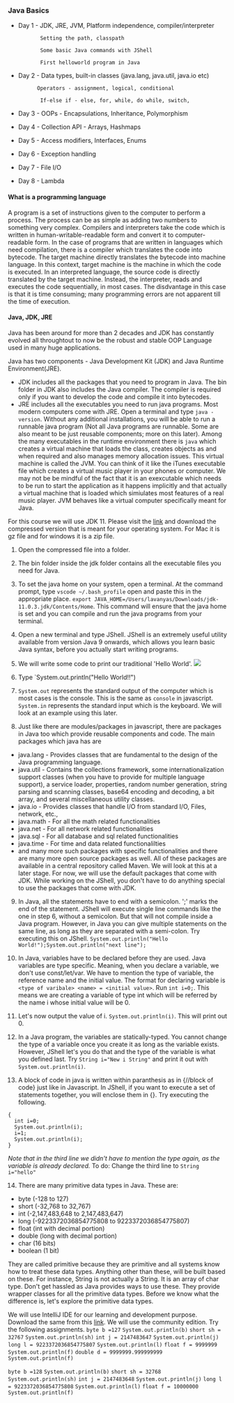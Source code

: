 ### Java Basics
* Day 1 - JDK, JRE, JVM, Platform independence, compiler/interpreter

             Setting the path, classpath

             Some basic Java commands with JShell

             First helloworld program in Java

* Day 2 - Data types, built-in classes (java.lang, java.util, java.io etc)

            Operators - assignment, logical, conditional

             If-else if - else, for, while, do while, switch, 

* Day 3 - OOPs - Encapsulations, Inheritance, Polymorphism

* Day 4 - Collection API - Arrays, Hashmaps

* Day 5 - Access modifiers, Interfaces, Enums

* Day 6 - Exception handling

* Day 7 - File I/O

* Day 8 - Lambda

#### What is a programming language
A program is a set of instructions given to the computer to perform a process. The process can be as simple as adding two numbers to something very complex. Compilers and interpreters take the code which is written in human-writable-readable form and convert it to computer-readable form. In the case of programs that are written in languages which need compilation, there is a compiler which translates the code into bytecode. The target machine directly translates the bytecode into machine language. In this context, target machine is the machine in which the code is executed. In an interpreted language, the source code is directly translated by the target machine. Instead, the interpreter, reads and executes the code sequentially, in most cases. The disdvantage in this case is that it is time consuming; many programming errors are not apparent till the time of execution. 

#### Java, JDK, JRE
Java has been around for more than 2 decades and JDK has constantly evolved all throughtout to now be the robust and stable OOP Language used in many huge applications. 

Java has two components - Java Development Kit (JDK) and Java Runtime Environment(JRE). 
* JDK includes all the packages that you need to program in Java. The bin folder in JDK also includes the Java compiler. The compiler is required only if you want to develop the code and compile it into bytecodes.
* JRE includes all the executables you need to run java programs. Most modern computers come with JRE. Open a terminal and type `java -version`. Without any additional installations, you will be able to run a runnable java program (Not all Java programs are runnable. Some are also meant to be just reusable components; more on this later). Among the many executables in the runtime environment there is `java` which creates a virtual machine that loads the class, creates objects as and when required and also manages memory allocation issues. This virtual machine is called the JVM. You can think of it like the iTunes executable file which creates a virtual music player in your phones or computer. We may not be be mindful of the fact that it is an exexcutable which needs to be run to start the application as it happens implicitly and that actually a virtual machine that is loaded which simiulates most features of a real music player. JVM behaves like a virtual computer specifically meant for Java. 

For this course we will use JDK 11. Please visit the <a href=" https://www.oracle.com/technetwork/java/javase/downloads/jdk11-downloads-5066655.html">link</a> and download the compressed version that is meant for your operating system. For Mac it is gz file and for windows it is a zip file. 

1. Open the compressed file into a folder.

2. The bin folder inside the jdk folder contains all the executable files you need for Java. 

3. To set the java home on your system, open a terminal. At the command prompt, type `vscode ~/.bash_profile` open 
and paste this in the appropriate place. `export JAVA_HOME=/Users/lavanyas/Downloads/jdk-11.0.3.jdk/Contents/Home`. This command will ensure that the java home is set and you can compile and run the java programs from your terminal. 

4. Open a new terminal and type JShell. JShell is an extremely useful utility available from version Java 9 onwards, which allows you learn basic Java syntax, before you actually start writing programs. 

5. We will write some code to print our traditional 'Hello World'. 
    <img src="jshell.png"/>

6. Type `System.out.println("Hello World!!")

7. `System.out` represents the standard output of the computer which is most cases is the console. This is the same as `console` in javascript. `System.in` represents the standard input which is the keyboard. We will look at an example using this later. 

8. Just like there are modules/packages in javascript, there are packages in Java too which provide reusable components and code. The main packages which java has are
* java.lang - Provides classes that are fundamental to the design of the Java programming language.
* java.util - Contains the collections framework, some internationalization support classes (when you have to provide for multiple language support), a service loader, properties, random number generation, string parsing and scanning classes, base64 encoding and decoding, a bit array, and several miscellaneous utility classes. 
* java.io - Provides classes that handle I/O from standard I/O, Files, network, etc.,
* java.math - For all the math related functionalities
* java.net - For all network related functionalities
* java.sql - For all database and sql related functionalities
* java.time - For time and data related functionalilties 
* and many more such packages with specific functionalities and there are many more open source packages as well. All of these packages are available in a central repository called Maven. We will look at this at a later stage. For now, we will use the default packages that come with JDK. While working on the JShell, you don't have to do anything special to use the packages that come with JDK. 

9. In Java, all the statements have to end with a semicolon. ';' marks the end of the statement. JShell will execute single line commands like the one in step 6, without a semicolon. But that will not compile inside a Java program. However, in Java you can give multiple statements on the same line, as long as they are separated with a semi-colon. Try executing this on JShell.
`System.out.println("Hello World!");System.out.println("next line");`

10. In Java, variables have to be declared before they are used. Java variables are type specific. Meaning, when you declare a variable, we don't use const/let/var. We have to mention the type of variable, the reference name and the initial value. The format for declaring variable is `<type of varibale> <name> = <initial value>`. Run `int i=0;`. This means we are creating a variable of type int which will be referred by the name i whose initial value will be 0. 

11. Let's now output the value of i. `System.out.println(i)`. This will print out 0.

12. In a Java program, the variables are statically-typed. You cannot change the type of a variable once you create it as long as the variable exists. However, JShell let's you do that and the type of the variable is what you defined last. Try `String i="New i String"` and print it out with `System.out.println(i)`. 

13. A block of code in java is written within paranthesis as in {//block of code} just like in Javascript. In JShell, if you want to execute a set of statements together, you will enclose them in {}. Try executing the following.

```
{
  int i=0;
  System.out.println(i);
  i=1;
  System.out.println(i);
}
```
*Note that in the third line we didn't have to mention the type again, as the variable is already declared.*
To do: Change the third line to `String i="hello"`

14. There are many primitive data types in Java. These are:
* byte (-128 to 127)
* short (-32,768 to 32,767) 
* int (-2,147,483,648 to 2,147,483,647)
* long (-9223372036854775808 to 9223372036854775807)
* float (int with decimal portion)
* double (long with decimal portion)
* char (16 bits)
* boolean (1 bit)

They are called primitive because they are primitive and all systems know how to treat these data types. Anything other than these, will be built based on these. For instance, String is not actually a String. It is an array of char type. Don't get hassled as Java provides ways to use these. They provide wrapper classes for all the primitive data types. Before we know what the difference is, let's explore the primitive data types.

We will use IntelliJ IDE for our learning and development purpose. Download the same from this <a href="https://www.jetbrains.com/idea/download/#section=mac">link</a>. We will use the community edition. 
Try the following assignments.
`byte b =127`
`System.out.println(b)`
`short sh = 32767`
`System.out.println(sh)`
`int j = 2147483647`
`System.out.println(j)`
`long l = 9223372036854775807`
`System.out.println(l)`
`float f = 9999999`
`System.out.println(f)`
`double d = 9999999.999999999`
`System.out.println(f)`

`byte b =128`
`System.out.println(b)`
`short sh = 32768`
`System.out.println(sh)`
`int j = 2147483648`
`System.out.println(j)`
`long l = 9223372036854775808`
`System.out.println(l)`
`float f = 10000000`
`System.out.println(f)`

